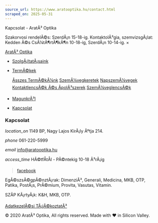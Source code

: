 ```yaml
---
source_url: https://www.aratooptika.hu/contact.html
scraped_on: 2025-05-31
---
```


Kapcsolat - AratÃ³ Optika

Szakorvosi rendelÃ©s: SzerdÃ¡n 15-18-ig. KontaktolÃ³gia, szemvizsgÃ¡lat: Kedden Ã©s CsÃ¼tÃ¶rtÃ¶kÃ¶n 10-18-ig, SzerdÃ¡n 10-14-ig. ×

[AratÃ³ Optika](index.html) 

* [SzolgÃ¡ltatÃ¡saink](services.html)
* [TermÃ©kek](products.html)

  [Ãsszes TermÃ©kÃ¼nk](products.html) [SzemÃ¼vegkeretek](product_frames.html) [NapszemÃ¼vegek](product_sunglasses.html) [KontaktlencsÃ©k Ã©s ÃpolÃ³szerek](product_contacts.html) [SzemÃ¼veglencsÃ©k](product_lens.html)
* [MagunkrÃ³l](about.html)
* [Kapcsolat](contact.html)

  

### Kapcsolat

*location\_on* 1149 BP, Nagy Lajos KirÃ¡ly Ãºtja 214.

*phone* 061-220-5999

*email* [info@aratooptika.hu](mailto:info@aratooptika.hu)

*access\_time* HÃ©tfÅtÅl - PÃ©ntekig 10-18 Ã³rÃ¡ig

> [facebook](https://www.facebook.com/Arat%C3%B3-Optika-999630830050457/)

EgÃ©szsÃ©gpÃ©nztÃ¡rak: DimenziÃ³, Generali, Medicina, MKB, OTP, Patika, PostÃ¡s, PrÃ©mium, Provita, Vasutas, Vitamin.

SZÃP KÃ¡rtyÃ¡k: K&H, MKB, OTP.

[AdatkezelÃ©si TÃ¡jÃ©koztatÃ³](privacy-policy.html)

© 2020 AratÃ³ Optika, All rights reserved. Made with ♥ in Silicon Valley.